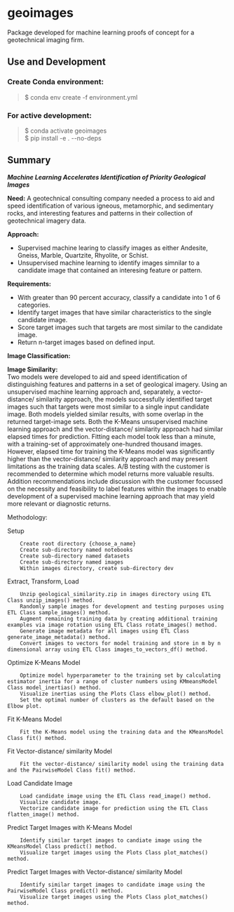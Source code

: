 # geoimages
Package developed for machine learning proofs of concept for a geotechnical imaging firm.

## Use and Development
### Create Conda environment:
> $ conda env create -f environment.yml 

### For active development:  
> $ conda activate geoimages  
> $ pip install -e . --no-deps

## Summary  
***Machine Learning Accelerates Identification of Priority Geological Images***  
    
**Need:** A geotechnical consulting company needed a process to aid and speed identification of various igneous, metamorphic, and sedimentary rocks, and interesting features and patterns in their collection of geotechnical imagery data.

**Approach:**  
* Supervised machine learing to classify images as either Andesite, Gneiss, Marble, Quartzite, Rhyolite, or Schist.
* Unsupervised machine learning to identify images simnilar to a candidate image that contained an interesing feature or pattern.

**Requirements:** 
* With greater than 90 percent accuracy, classify a candidate into 1 of 6 categories.
* Identify target images that have similar characteristics to the single candidate image.
* Score target images such that targets are most similar to the candidate image.
* Return n-target images based on defined input.

**Image Classification:**

**Image Similarity:**  
Two models were developed to aid and speed identification of distinguishing features and patterns in a set of geological imagery. Using an unsupervised machine learning approach and, separately, a vector-distance/ similarity approach, the models successfully identified target images such that targets were most similar to a single input candidate image. Both models yielded similar results, with some overlap in the returned target-image sets. Both the K-Means unsupervised machine learning approach and the vector-distance/ similarity approach had similar elapsed times for prediction. Fitting each model took less than a minute, with a training-set of approximately one-hundred thousand images. However, elapsed time for training the K-Means model was significantly higher than the vector-distance/ similarity approach and may present limitations as the training data scales. A/B testing with the customer is recommended to determine which model returns more valuable results. Addition recommendations include discussion with the customer focussed on the necessity and feasibility to label features within the images to enable development of a supervised machine learning approach that may yield more relevant or diagnostic returns.




Methodology:

Setup

        Create root directory {choose_a_name}
        Create sub-directory named notebooks
        Create sub-directory named datasets
        Create sub-directory named images
        Within images directory, create sub-directory dev

Extract, Transform, Load

        Unzip geological_similarity.zip in images directory using ETL Class unzip_images() method.
        Randomly sample images for development and testing purposes using ETL Class sample_images() method.
        Augment remaining training data by creating additional training examples via image rotation using ETL Class rotate_images() method.
        Generate image metadata for all images using ETL Class generate_image_metadata() method.
        Convert images to vectors for model training and store in m by n dimensional array using ETL Class images_to_vectors_df() method.

Optimize K-Means Model

        Optimize model hyperparameter to the training set by calculating estimator inertia for a range of cluster numbers using KMmeansModel Class model_inertias() method.
        Visualize inertias using the Plots Class elbow_plot() method.
        Set the optimal number of clusters as the default based on the Elbow plot.

Fit K-Means Model

        Fit the K-Means model using the training data and the KMeansModel Class fit() method.

Fit Vector-distance/ similarity Model

        Fit the vector-distance/ similarity model using the training data and the PairwiseModel Class fit() method.

Load Candidate Image

        Load candidate image using the ETL Class read_image() method.
        Visualize candidate image.
        Vectorize candidate image for prediction using the ETL Class flatten_image() method.

Predict Target Images with K-Means Model

        Identify similar target images to candiate image using the KMeansModel Class predict() method.
        Visualize target images using the Plots Class plot_matches() method.

Predict Target Images with Vector-distance/ similarity Model

        Identify similar target images to candidate image using the PairwiseModel Class predict() method.
        Visualize target images using the Plots Class plot_matches() method.
